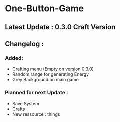 # One-Button-Game

## Latest Update : 0.3.0 Craft Version

## Changelog  : 

### Added: 
- Crafting menu (Empty on version 0.3.0)
- Random range for generating Energy
- Grey Background on main game

### Planned for next Update : 
- Save System
- Crafts
- New ressource : things

